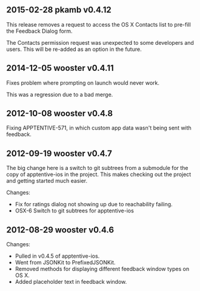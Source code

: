 2015-02-28 pkamb v0.4.12
--------------------------
This release removes a request to access the OS X Contacts list to pre-fill the Feedback Dialog form.

The Contacts permission request was unexpected to some developers and users. This will be re-added as an option in the future.

2014-12-05 wooster v0.4.11
--------------------------
Fixes problem where prompting on launch would never work.

This was a regression due to a bad merge.

2012-10-08 wooster v0.4.8
-------------------------

Fixing APPTENTIVE-571, in which custom app data wasn't being sent with feedback.

2012-09-19 wooster v0.4.7
-------------------------
The big change here is a switch to git subtrees from a submodule for the copy of apptentive-ios in the project. This makes checking out the project and getting started much easier.

Changes:

* Fix for ratings dialog not showing up due to reachability failing.
* OSX-6 Switch to git subtrees for apptentive-ios

2012-08-29 wooster v0.4.6
-------------------------
Changes:

* Pulled in v0.4.5 of apptentive-ios.
* Went from JSONKit to PrefixedJSONKit.
* Removed methods for displaying different feedback window types on OS X.
* Added placeholder text in feedback window.
